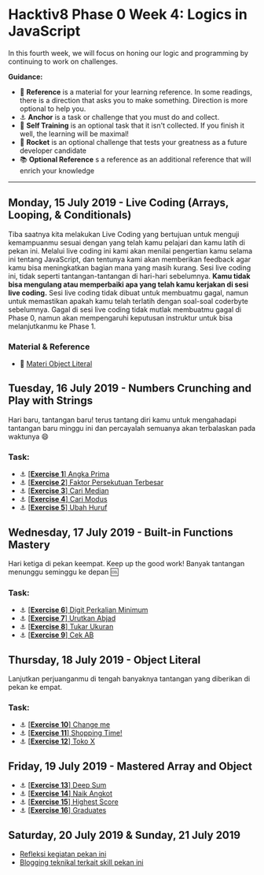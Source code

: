 # Hacktiv8 Phase 0 Week 4: Logics in JavaScript

In this fourth week, we will focus on honing our logic and programming by continuing to work on challenges.

**Guidance:**
- :notebook_with_decorative_cover: **Reference** is a material for your learning reference. In some readings, there is a direction that asks you to make something. Direction is more optional to help you.
- :anchor: **Anchor** is a task or challenge that you must do and collect.
- 💪 **Self Training** is an optional task that it isn't collected. If you finish it well, the learning will be maximal!
- :rocket: **Rocket** is an optional challenge that tests your greatness as a future developer candidate
- :books: **Optional Reference** s a reference as an additional reference that will enrich your knowledge
---

## Monday, 15 July 2019 - Live Coding (Arrays, Looping, & Conditionals)

Tiba saatnya kita melakukan Live Coding yang bertujuan untuk menguji kemampuanmu sesuai dengan yang telah kamu pelajari dan kamu latih di pekan ini. Melalui live coding ini kami akan menilai pengertian kamu selama ini tentang JavaScript, dan tentunya kami akan memberikan feedback agar kamu bisa meningkatkan bagian mana yang masih kurang. Sesi live coding ini, tidak seperti tantangan-tantangan di hari-hari sebelumnya. **Kamu tidak bisa mengulang atau memperbaiki apa yang telah kamu kerjakan di sesi live coding.** Sesi live coding tidak dibuat untuk membuatmu gagal, namun untuk memastikan apakah kamu telah terlatih dengan soal-soal coderbyte sebelumnya. Gagal di sesi live coding tidak mutlak membuatmu gagal di Phase 0, namun akan mempengaruhi keputusan instruktur untuk bisa melanjutkanmu ke Phase 1.

### Material & Reference
- :notebook_with_decorative_cover:
[Materi Object Literal](/modules/js-object-literal.md)

## Tuesday, 16 July 2019 - Numbers Crunching and Play with Strings
Hari baru, tantangan baru! terus tantang diri kamu untuk mengahadapi tantangan baru minggu ini dan percayalah semuanya akan terbalaskan pada waktunya :smile:

### Task:
- :anchor:
[[**Exercise 1**] Angka Prima](https://github.com/andreassosilo/hacktiv8/blob/master/phase0/week4/exercise-1.js)
- :anchor:
[[**Exercise 2**] Faktor Persekutuan Terbesar](https://github.com/andreassosilo/hacktiv8/blob/master/phase0/week4/exercise-2.js)
- :anchor:
[[**Exercise 3**] Cari Median](https://github.com/andreassosilo/hacktiv8/blob/master/phase0/week4/exercise-3.js)
- :anchor:
[[**Exercise 4**] Cari Modus](https://github.com/andreassosilo/hacktiv8/blob/master/phase0/week4/exercise-4.js)
- :anchor:
[[**Exercise 5**] Ubah Huruf](https://github.com/andreassosilo/hacktiv8/blob/master/phase0/week4/exercise-5.js)

## Wednesday, 17 July 2019 - Built-in Functions Mastery
Hari ketiga di pekan keempat. Keep up the good work! Banyak tantangan menunggu seminggu ke depan :cool:

### Task:
- :anchor:
[[**Exercise 6**] Digit Perkalian Minimum](https://github.com/andreassosilo/hacktiv8/blob/master/phase0/week4/exercise-6.js)
- :anchor:
[[**Exercise 7**] Urutkan Abjad](https://github.com/andreassosilo/hacktiv8/blob/master/phase0/week4/exercise-7.js)
- :anchor:
[[**Exercise 8**] Tukar Ukuran](https://github.com/andreassosilo/hacktiv8/blob/master/phase0/week4/exercise-8.js)
- :anchor:
[[**Exercise 9**] Cek AB](https://github.com/andreassosilo/hacktiv8/blob/master/phase0/week4/exercise-9.js)

## Thursday, 18 July 2019 - Object Literal
Lanjutkan perjuanganmu di tengah banyaknya tantangan yang diberikan di pekan ke empat.

### Task:
- :anchor:
[[**Exercise 10**] Change me](https://github.com/andreassosilo/hacktiv8/blob/master/phase0/week4/exercise-10.js)
- :anchor:
[[**Exercise 11**] Shopping Time!](https://github.com/andreassosilo/hacktiv8/blob/master/phase0/week4/exercise-11.js)
- :anchor:
[[**Exercise 12**] Toko X](https://github.com/andreassosilo/hacktiv8/blob/master/phase0/week4/exercise-12.js)


## Friday, 19 July 2019 - Mastered Array and Object
- :anchor: [[**Exercise 13**] Deep Sum](https://github.com/andreassosilo/hacktiv8/blob/master/phase0/week4/exercise-13.js)
- :anchor: [[**Exercise 14**] Naik Angkot](https://github.com/andreassosilo/hacktiv8/blob/master/phase0/week4/exercise-14.js)
- :anchor: [[**Exercise 15**] Highest Score](https://github.com/andreassosilo/hacktiv8/blob/master/phase0/week4/exercise-15.js)
- :anchor: [[**Exercise 16**] Graduates](https://github.com/andreassosilo/hacktiv8/blob/master/phase0/week4/exercise-16.js)

## Saturday, 20 July 2019 & Sunday, 21 July 2019

- [Refleksi kegiatan pekan ini](https://github.com/hacktiv8/phase-0-activities/blob/master/modules/reflection.md)
- [Blogging teknikal terkait skill pekan ini](https://github.com/hacktiv8/phase-0-activities/blob/master/modules/blog.md)
